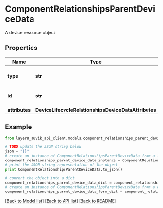 # ComponentRelationshipsParentDeviceData

A device resource object

## Properties
Name | Type | Description | Notes
------------ | ------------- | ------------- | -------------
**type** | **str** | The type of object in the API. | [optional] 
**id** | **str** | The unique identifier for a device | [optional] 
**attributes** | [**DeviceLifecycleRelationshipsDeviceDataAttributes**](DeviceLifecycleRelationshipsDeviceDataAttributes.md) |  | [optional] 

## Example

```python
from layer8_auvik_api_client.models.component_relationships_parent_device_data import ComponentRelationshipsParentDeviceData

# TODO update the JSON string below
json = "{}"
# create an instance of ComponentRelationshipsParentDeviceData from a JSON string
component_relationships_parent_device_data_instance = ComponentRelationshipsParentDeviceData.from_json(json)
# print the JSON string representation of the object
print ComponentRelationshipsParentDeviceData.to_json()

# convert the object into a dict
component_relationships_parent_device_data_dict = component_relationships_parent_device_data_instance.to_dict()
# create an instance of ComponentRelationshipsParentDeviceData from a dict
component_relationships_parent_device_data_form_dict = component_relationships_parent_device_data.from_dict(component_relationships_parent_device_data_dict)
```
[[Back to Model list]](../README.md#documentation-for-models) [[Back to API list]](../README.md#documentation-for-api-endpoints) [[Back to README]](../README.md)


